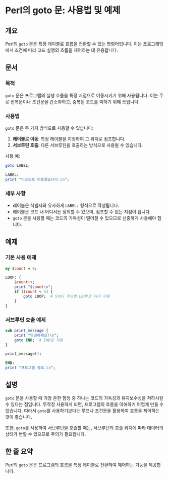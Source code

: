 <!--
Meta Description: # Perl의 goto 문: 사용법 및 예제 ## 개요 Perl의 `goto` 문은 특정 레이블로 흐름을 전환할 수 있는 명령어입니다. 이는 프로그래밍에서 조건에 따라 코드 실행의 흐름을 제어하는 데 유용합니다. ## 문서 ### 목적 `goto` 문은 프로그램의 실행...
Meta Keywords: goto, 흐름을, print, count, perl의
-->

# Perl의 goto 문: 사용법 및 예제

## 개요
Perl의 `goto` 문은 특정 레이블로 흐름을 전환할 수 있는 명령어입니다. 이는 프로그래밍에서 조건에 따라 코드 실행의 흐름을 제어하는 데 유용합니다.

## 문서
### 목적
`goto` 문은 프로그램의 실행 흐름을 특정 지점으로 이동시키기 위해 사용됩니다. 이는 주로 반복문이나 조건문을 간소화하고, 중복된 코드를 피하기 위해 쓰입니다.

### 사용법
`goto` 문은 두 가지 방식으로 사용할 수 있습니다:
1. **레이블로 이동**: 특정 레이블을 지정하여 그 위치로 점프합니다.
2. **서브루틴 호출**: 다른 서브루틴을 호출하는 방식으로 사용될 수 있습니다.

사용 예:
```perl
goto LABEL;

LABEL:
print "이곳으로 이동했습니다.\n";
```

### 세부 사항
- 레이블은 식별자와 유사하게 `LABEL:` 형식으로 작성됩니다.
- 레이블은 코드 내 어디서든 정의할 수 있으며, 점프할 수 있는 지점이 됩니다.
- `goto` 문을 사용할 때는 코드의 가독성이 떨어질 수 있으므로 신중하게 사용해야 합니다.

## 예제
### 기본 사용 예제
```perl
my $count = 0;

LOOP: {
    $count++;
    print "$count\n";
    if ($count < 5) {
        goto LOOP;  # 5보다 작으면 LOOP로 다시 이동
    }
}
```

### 서브루틴 호출 예제
```perl
sub print_message {
    print "안녕하세요!\n";
    goto END;  # END로 이동
}

print_message();

END:
print "프로그램 종료.\n";
```

## 설명
`goto` 문을 사용할 때 가장 흔한 함정 중 하나는 코드의 가독성과 유지보수성을 저하시킬 수 있다는 점입니다. 무작정 사용하게 되면, 프로그램의 흐름을 이해하기 어렵게 만들 수 있습니다. 따라서 `goto`를 사용하기보다는 루프나 조건문을 활용하여 흐름을 제어하는 것이 좋습니다. 

또한, `goto`를 사용하여 서브루틴을 호출할 때는, 서브루틴의 호출 위치에 따라 데이터의 상태가 변할 수 있으므로 주의가 필요합니다.

## 한 줄 요약
Perl의 `goto` 문은 프로그램의 흐름을 특정 레이블로 전환하여 제어하는 기능을 제공합니다.